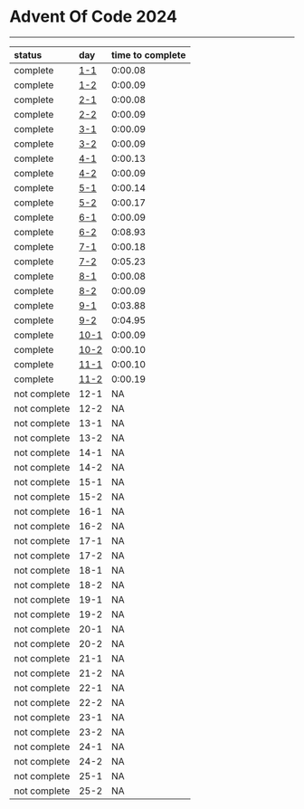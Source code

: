 # Advent Of Code 2024
------
|status|day|time to complete|
|:-|:-|:-|
|complete|[1-1](/AOC/day_1.py#L3)|0:00.08|
|complete|[1-2](/AOC/day_1.py#L9)|0:00.09|
|complete|[2-1](/AOC/day_2.py#L16)|0:00.08|
|complete|[2-2](/AOC/day_2.py#L21)|0:00.09|
|complete|[3-1](/AOC/day_3.py#L4)|0:00.09|
|complete|[3-2](/AOC/day_3.py#L7)|0:00.09|
|complete|[4-1](/AOC/day_4.py#L37)|0:00.13|
|complete|[4-2](/AOC/day_4.py#L46)|0:00.09|
|complete|[5-1](/AOC/day_5.py#L25)|0:00.14|
|complete|[5-2](/AOC/day_5.py#L39)|0:00.17|
|complete|[6-1](/AOC/day_6.py#L9)|0:00.09|
|complete|[6-2](/AOC/day_6.py#L47)|0:08.93|
|complete|[7-1](/AOC/day_7.py#L33)|0:00.18|
|complete|[7-2](/AOC/day_7.py#L43)|0:05.23|
|complete|[8-1](/AOC/day_8.py#L5)|0:00.08|
|complete|[8-2](/AOC/day_8.py#L28)|0:00.09|
|complete|[9-1](/AOC/day_9.py#L7)|0:03.88|
|complete|[9-2](/AOC/day_9.py#L50)|0:04.95|
|complete|[10-1](/AOC/day_10.py#L15)|0:00.09|
|complete|[10-2](/AOC/day_10.py#L25)|0:00.10|
|complete|[11-1](/AOC/day_11.py#L18)|0:00.10|
|complete|[11-2](/AOC/day_11.py#L27)|0:00.19|
|not complete|12-1|NA|
|not complete|12-2|NA|
|not complete|13-1|NA|
|not complete|13-2|NA|
|not complete|14-1|NA|
|not complete|14-2|NA|
|not complete|15-1|NA|
|not complete|15-2|NA|
|not complete|16-1|NA|
|not complete|16-2|NA|
|not complete|17-1|NA|
|not complete|17-2|NA|
|not complete|18-1|NA|
|not complete|18-2|NA|
|not complete|19-1|NA|
|not complete|19-2|NA|
|not complete|20-1|NA|
|not complete|20-2|NA|
|not complete|21-1|NA|
|not complete|21-2|NA|
|not complete|22-1|NA|
|not complete|22-2|NA|
|not complete|23-1|NA|
|not complete|23-2|NA|
|not complete|24-1|NA|
|not complete|24-2|NA|
|not complete|25-1|NA|
|not complete|25-2|NA|
